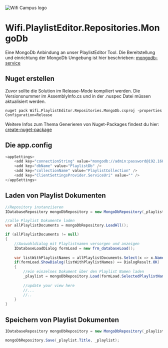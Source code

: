 ![Wifi Campus logo](https://github.com/atillakati/sw_developer_2020_Atilla/blob/main/docs/wifi_campus.PNG)
# Wifi.PlaylistEditor.Repositories.MongoDb
Eine MongoDb Anbindung an unser PlaylistEditor Tool.
Die Bereitstellung und einrichtung der MongoDb Umgebung ist hier beschrieben:
[mongodb-service](https://github.com/atillakati/sw_developer_2020_Atilla/tree/main/docs/mongodb-service)

## Nuget erstellen

Zuvor sollte die Solution im Release-Mode kompiliert werden. Die Versionsnummer im AssemblyInfo.cs und in der .nuspec Datei müssen aktualisiert werden.

```
nuget pack Wifi.PlaylistEditor.Repositories.MongoDb.csproj -properties Configuration=Release
```
Weitere Infos zum Thema Generieren von Nuget-Packages findest du hier: [create-nuget-package](https://nuget-tutorial.net/en/tutorial/100001/create-nuget-package)

## Die app.config

```C#
<appSettings>
    <add key="connectionString" value="mongodb://admin:password@192.168.10.200:27017" />
    <add key="dbName" value="PlaylistDb" />
    <add key="collectionName" value="PlaylistCollection" />
    <add key="ClientSettingsProvider.ServiceUri" value="" />
</appSettings>
```

## Laden von Playlist Dokumenten

```C#
//Repository instanziieren
IDatabaseRepository mongoDbRepository = new MongoDbRepository(_playlistItemFactory);

//alle Playlist Dokumente laden
var allPlaylistDocuments = mongoDbRepository.LoadAll();

if (allPlaylistDocuments != null)
{
    //Auswahldialog mit Playlistnamen versorgen und anzeigen
    IDatabaseLoadDialog formLoad = new frm_databaseLoad();
    
    var listWithPlaylistNames = allPlaylistDocuments.Select(x => x.Name);
    if(formLoad.ShowDialog(listWithPlaylistNames) == DialogResult.OK)
    {
        //ein einzelnes Dokument über den Playlist Namen laden
        _playlist = mongoDbRepository.Load(formLoad.SelectedPlaylistName);        
        
        //update your view here
        //...
        //..
    }
}
```
## Speichern von Playlist Dokumenten

```C#
IDatabaseRepository mongoDbRepository = new MongoDbRepository(_playlistItemFactory);

mongoDbRepository.Save(_playlist.Title, _playlist);

```

